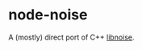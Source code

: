 # node-noise

A (mostly) direct port of C++ [libnoise](http://libnoise.sourceforge.net/index.html).
